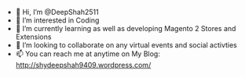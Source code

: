 - 👋 Hi, I’m @DeepShah2511
- 👀 I’m interested in Coding
- 🌱 I’m currently learning as well as developing Magento 2 Stores and Extensions
- 💞️ I’m looking to collaborate on any virtual events and social activties
- 📫 You can reach me at anytime on My Blog: http://shydeepshah9409.wordpress.com/

<!---
DeepShah2511/DeepShah2511 is a ✨ special ✨ repository because its `README.md` (this file) appears on your GitHub profile.
You can click the Preview link to take a look at your changes.
--->
